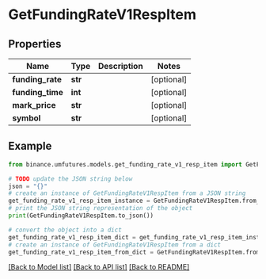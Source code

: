 # GetFundingRateV1RespItem


## Properties

Name | Type | Description | Notes
------------ | ------------- | ------------- | -------------
**funding_rate** | **str** |  | [optional] 
**funding_time** | **int** |  | [optional] 
**mark_price** | **str** |  | [optional] 
**symbol** | **str** |  | [optional] 

## Example

```python
from binance.umfutures.models.get_funding_rate_v1_resp_item import GetFundingRateV1RespItem

# TODO update the JSON string below
json = "{}"
# create an instance of GetFundingRateV1RespItem from a JSON string
get_funding_rate_v1_resp_item_instance = GetFundingRateV1RespItem.from_json(json)
# print the JSON string representation of the object
print(GetFundingRateV1RespItem.to_json())

# convert the object into a dict
get_funding_rate_v1_resp_item_dict = get_funding_rate_v1_resp_item_instance.to_dict()
# create an instance of GetFundingRateV1RespItem from a dict
get_funding_rate_v1_resp_item_from_dict = GetFundingRateV1RespItem.from_dict(get_funding_rate_v1_resp_item_dict)
```
[[Back to Model list]](../README.md#documentation-for-models) [[Back to API list]](../README.md#documentation-for-api-endpoints) [[Back to README]](../README.md)


